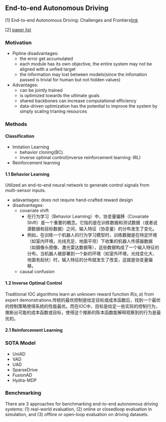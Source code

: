 ## End-to-end Autonomous Driving
[1] End-to-end Autonomous Driving: Challenges and Frontiers[link](https://arxiv.org/pdf/2306.16927)

[2] [paper list](https://github.com/OpenDriveLab/End-to-end-Autonomous-Driving/blob/main/papers.md#multi-sensor-fusion)

### Motivation
- Pipline disadvantages:
  - the error get accumulated
  - each module has its own objective, the entire system may not be aligned with a unfied target
  - the information may lost between models(since the infomation passed is trivial for human but not hidden values)
- Advantages:
  - can be jointly trained
  - is optimized towards the ultimate goals
  - shared backbones can increase computational efficiency
  - data-driven optimization has the potential to improve the system by simply scaling trianing resources

### Methods
#### Classification
- Imitation Learning
  - behavior cloning(BC)
  - inverse optimal control(inverse reinforcement learning: IRL)
- Reinforcement learning

#### 1.1 Behavior Learning
Utilized an end-to-end neural network to generate control signals from multi-sensor inputs.
- adavantages:
   does not require hand-crafted reward design
- disadvantages:
  - covariate shift
    - 在行为学习（Behavior Learning）中，协变量偏移（Covariate Shift）是一个重要的概念。它指的是在训练数据和测试数据（或者说源数据和目标数据）之间，输入特征（协变量）的分布发生了变化。
    - 例如，在训练一个机器人的行为学习模型时，训练数据是在特定环境（如室内环境，光线充足、地面平坦）下收集的机器人传感器数据（如摄像头图像、激光雷达数据等），这些数据构成了一个输入特征的分布。当机器人被部署到一个新的环境（如室外环境，光线变化大、地面有起伏）时，输入特征的分布就发生了改变，这就是协变量偏移。
  - causal confusion

#### 1.2 Inverse Optimal Control
Traditional IOC algorithms learn an unknown reward function $R(s, a)$ from expert demonstrations.传统的最优控制是给定目标或成本函数后，找到一个最优的控制策略使得系统的性能最优。而在IOC中，目标是给定一些实际的控制行为，推断出可能的成本函数或目标，使得这个推断的陈本函数能解释观察到的行为是最优的。

#### 2.1 Reinforcement Learning

### SOTA Model
- UniAD
- VAD
- UAD
- SparseDrive
- FusionAD
- Hydra-MDP
### Benchmarking

There are 3 approaches for benchmarking end-to-end autonomous driving systems: (1) real-world evaluation, (2) online or closedloop evaluation in simulation, and (3) offline or open-loop
evaluation on driving datasets. 
  

  
